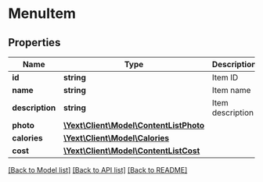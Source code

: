 # MenuItem

## Properties
Name | Type | Description | Notes
------------ | ------------- | ------------- | -------------
**id** | **string** | Item ID | [optional] 
**name** | **string** | Item name | [optional] 
**description** | **string** | Item description | [optional] 
**photo** | [**\Yext\Client\Model\ContentListPhoto**](ContentListPhoto.md) |  | [optional] 
**calories** | [**\Yext\Client\Model\Calories**](Calories.md) |  | [optional] 
**cost** | [**\Yext\Client\Model\ContentListCost**](ContentListCost.md) |  | [optional] 

[[Back to Model list]](../README.md#documentation-for-models) [[Back to API list]](../README.md#documentation-for-api-endpoints) [[Back to README]](../README.md)


